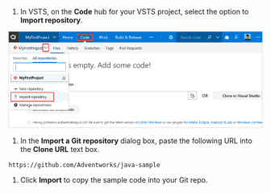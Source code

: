 1. In VSTS, on the **Code** hub for your VSTS project, select the option to **Import repository**.

 ![import repository menu item](../../_shared/_img/import-repository-menu-item.png)

1. In the **Import a Git repository** dialog box, paste the following URL into the **Clone URL** text box.

  ```
  https://github.com/Adventworks/java-sample
  ```

1. Click **Import** to copy the sample code into your Git repo.
